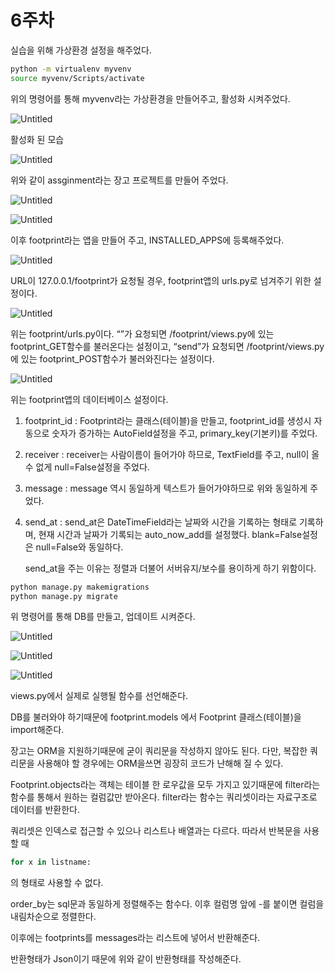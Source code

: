 # 6주차

실습을 위해 가상환경 설정을 해주었다.

```bash
python -m virtualenv myvenv
source myvenv/Scripts/activate
```

위의 명령어를 통해 myvenv라는 가상환경을 만들어주고, 활성화 시켜주었다.

![Untitled](https://s3-us-west-2.amazonaws.com/secure.notion-static.com/7b0a44e8-f837-416f-b714-0e127ea4aa16/Untitled.png)

활성화 된 모습

![Untitled](https://s3-us-west-2.amazonaws.com/secure.notion-static.com/b9e3f027-6d97-4e76-86f2-da09ad7a45f6/Untitled.png)

위와 같이 assginment라는 장고 프로젝트를 만들어 주었다.

![Untitled](https://s3-us-west-2.amazonaws.com/secure.notion-static.com/6ee92254-eaeb-4624-9549-46fade2d2832/Untitled.png)

![Untitled](https://s3-us-west-2.amazonaws.com/secure.notion-static.com/8cafcde8-6357-488e-900c-acae8913fc47/Untitled.png)

이후 footprint라는 앱을 만들어 주고, INSTALLED_APPS에 등록해주었다.

![Untitled](https://s3-us-west-2.amazonaws.com/secure.notion-static.com/9777b5ce-03be-49fc-bfdb-c11282628a62/Untitled.png)

URL이 127.0.0.1/footprint가 요청될 경우, footprint앱의 urls.py로 넘겨주기 위한 설정이다.

![Untitled](https://s3-us-west-2.amazonaws.com/secure.notion-static.com/3658c93c-c9dd-48d5-a45e-45b72eebada8/Untitled.png)

위는 footprint/urls.py이다. “”가 요청되면 /footprint/views.py에 있는 footprint_GET함수를 불러온다는 설정이고, “send”가 요청되면 /footprint/views.py에 있는 footprint_POST함수가 불러와진다는 설정이다.

![Untitled](https://s3-us-west-2.amazonaws.com/secure.notion-static.com/9d25fe89-ffec-47e7-b788-15d78ff3e1fa/Untitled.png)

위는 footprint앱의 데이터베이스 설정이다.

1. footprint_id : Footprint라는 클래스(테이블)을 만들고, footprint_id를 생성시 자동으로 숫자가 증가하는 AutoField설정을 주고, primary_key(기본키)를 주었다.
2. receiver : receiver는 사람이름이 들어가야 하므로, TextField를 주고, null이 올 수 없게 null=False설정을 주었다.
3. message : message 역시 동일하게 텍스트가 들어가야하므로 위와 동일하게 주었다.
4. send_at : send_at은 DateTimeField라는 날짜와 시간을 기록하는 형태로 기록하며, 현재 시간과 날짜가 기록되는 auto_now_add를 설정했다. blank=False설정은 null=False와 동일하다.
    
    send_at을 주는 이유는 정렬과 더불어 서버유지/보수를 용이하게 하기 위함이다.
    

```bash
python manage.py makemigrations
python manage.py migrate
```

위 명령어를 통해 DB를 만들고, 업데이트 시켜준다.

![Untitled](https://s3-us-west-2.amazonaws.com/secure.notion-static.com/dcb27198-b2e8-4e91-9d84-c184123ac0cb/Untitled.png)

![Untitled](https://s3-us-west-2.amazonaws.com/secure.notion-static.com/1ad411f4-244e-4f83-a944-071aeb910582/Untitled.png)

![Untitled](https://s3-us-west-2.amazonaws.com/secure.notion-static.com/e331e881-fa5f-41a8-9068-d03d2b57fa6b/Untitled.png)

views.py에서 실제로 실행될 함수를 선언해준다.

DB를 불러와야 하기때문에 footprint.models 에서 Footprint 클래스(테이블)을 import해준다.

장고는 ORM을 지원하기때문에 굳이 쿼리문을 작성하지 않아도 된다. 다만, 복잡한 쿼리문을 사용해야 할 경우에는 ORM을쓰면 굉장히 코드가 난해해 질 수 있다.

Footprint.objects라는 객체는 테이블 한 로우값을 모두 가지고 있기때문에 filter라는 함수를 통해서 원하는 컬럼값만 받아온다. filter라는 함수는 쿼리셋이라는 자료구조로 데이터를 반환한다.

쿼리셋은 인덱스로 접근할 수 있으나 리스트나 배열과는 다르다. 따라서 반복문을 사용할 때 

```bash
for x in listname:
```

의 형태로 사용할 수 없다.

order_by는 sql문과 동일하게 정렬해주는 함수다. 이후 컬럼명 앞에 -를 붙이면 컬럼을 내림차순으로 정렬한다. 

이후에는 footprints를 messages라는 리스트에 넣어서 반환해준다.

반환형태가 Json이기 때문에 위와 같이 반환형태를 작성해준다.
